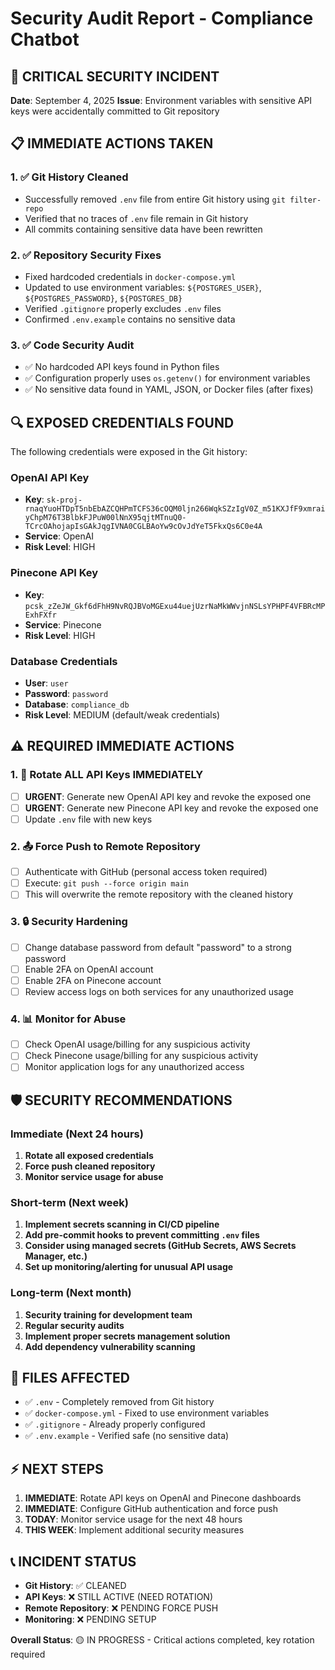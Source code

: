 # Security Audit Report - Compliance Chatbot

## 🚨 CRITICAL SECURITY INCIDENT

**Date**: September 4, 2025
**Issue**: Environment variables with sensitive API keys were accidentally committed to Git repository

## 📋 IMMEDIATE ACTIONS TAKEN

### 1. ✅ Git History Cleaned
- Successfully removed `.env` file from entire Git history using `git filter-repo`
- Verified that no traces of `.env` file remain in Git history
- All commits containing sensitive data have been rewritten

### 2. ✅ Repository Security Fixes
- Fixed hardcoded credentials in `docker-compose.yml` 
- Updated to use environment variables: `${POSTGRES_USER}`, `${POSTGRES_PASSWORD}`, `${POSTGRES_DB}`
- Verified `.gitignore` properly excludes `.env` files
- Confirmed `.env.example` contains no sensitive data

### 3. ✅ Code Security Audit
- ✅ No hardcoded API keys found in Python files
- ✅ Configuration properly uses `os.getenv()` for environment variables
- ✅ No sensitive data found in YAML, JSON, or Docker files (after fixes)

## 🔍 EXPOSED CREDENTIALS FOUND

The following credentials were exposed in the Git history:

### OpenAI API Key
- **Key**: `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`
- **Service**: OpenAI
- **Risk Level**: HIGH

### Pinecone API Key  
- **Key**: `pcsk_zZeJW_Gkf6dFhH9NvRQJBVoMGExu44uejUzrNaMkWWvjnNSLsYPHPF4VFBRcMPExhFXfr`
- **Service**: Pinecone
- **Risk Level**: HIGH

### Database Credentials
- **User**: `user`
- **Password**: `password`
- **Database**: `compliance_db`
- **Risk Level**: MEDIUM (default/weak credentials)

## ⚠️ REQUIRED IMMEDIATE ACTIONS

### 1. 🔑 Rotate ALL API Keys IMMEDIATELY
- [ ] **URGENT**: Generate new OpenAI API key and revoke the exposed one
- [ ] **URGENT**: Generate new Pinecone API key and revoke the exposed one
- [ ] Update `.env` file with new keys

### 2. 📤 Force Push to Remote Repository
- [ ] Authenticate with GitHub (personal access token required)
- [ ] Execute: `git push --force origin main`
- [ ] This will overwrite the remote repository with the cleaned history

### 3. 🔒 Security Hardening
- [ ] Change database password from default "password" to a strong password
- [ ] Enable 2FA on OpenAI account
- [ ] Enable 2FA on Pinecone account
- [ ] Review access logs on both services for any unauthorized usage

### 4. 📊 Monitor for Abuse
- [ ] Check OpenAI usage/billing for any suspicious activity
- [ ] Check Pinecone usage/billing for any suspicious activity
- [ ] Monitor application logs for any unauthorized access

## 🛡️ SECURITY RECOMMENDATIONS

### Immediate (Next 24 hours)
1. **Rotate all exposed credentials**
2. **Force push cleaned repository**
3. **Monitor service usage for abuse**

### Short-term (Next week)
1. **Implement secrets scanning in CI/CD pipeline**
2. **Add pre-commit hooks to prevent committing `.env` files**
3. **Consider using managed secrets (GitHub Secrets, AWS Secrets Manager, etc.)**
4. **Set up monitoring/alerting for unusual API usage**

### Long-term (Next month)
1. **Security training for development team**
2. **Regular security audits**
3. **Implement proper secrets management solution**
4. **Add dependency vulnerability scanning**

## 📁 FILES AFFECTED

- ✅ `.env` - Completely removed from Git history
- ✅ `docker-compose.yml` - Fixed to use environment variables
- ✅ `.gitignore` - Already properly configured
- ✅ `.env.example` - Verified safe (no sensitive data)

## ⚡ NEXT STEPS

1. **IMMEDIATE**: Rotate API keys on OpenAI and Pinecone dashboards
2. **IMMEDIATE**: Configure GitHub authentication and force push
3. **TODAY**: Monitor service usage for the next 48 hours
4. **THIS WEEK**: Implement additional security measures

## 📞 INCIDENT STATUS

- **Git History**: ✅ CLEANED
- **API Keys**: ❌ STILL ACTIVE (NEED ROTATION)
- **Remote Repository**: ❌ PENDING FORCE PUSH
- **Monitoring**: ❌ PENDING SETUP

**Overall Status**: 🟡 IN PROGRESS - Critical actions completed, key rotation required
